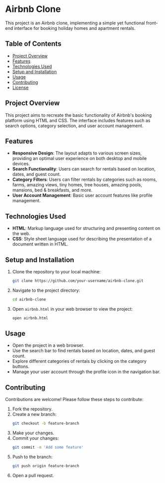 
# Airbnb Clone

This project is an Airbnb clone, implementing a simple yet functional front-end interface for booking holiday homes and apartment rentals.

## Table of Contents

- [Project Overview](#project-overview)
- [Features](#features)
- [Technologies Used](#technologies-used)
- [Setup and Installation](#setup-and-installation)
- [Usage](#usage)
- [Contributing](#contributing)
- [License](#license)

## Project Overview

This project aims to recreate the basic functionality of Airbnb's booking platform using HTML and CSS. The interface includes features such as search options, category selection, and user account management.

## Features

- **Responsive Design**: The layout adapts to various screen sizes, providing an optimal user experience on both desktop and mobile devices.
- **Search Functionality**: Users can search for rentals based on location, dates, and guest count.
- **Category Filters**: Users can filter rentals by categories such as rooms, farms, amazing views, tiny homes, tree houses, amazing pools, mansions, bed & breakfasts, and more.
- **User Account Management**: Basic user account features like profile management.

## Technologies Used

- **HTML**: Markup language used for structuring and presenting content on the web.
- **CSS**: Style sheet language used for describing the presentation of a document written in HTML.

## Setup and Installation

1. Clone the repository to your local machine:
    ```bash
    git clone https://github.com/your-username/airbnb-clone.git
    ```

2. Navigate to the project directory:
    ```bash
    cd airbnb-clone
    ```

3. Open `airbnb.html` in your web browser to view the project:
    ```bash
    open airbnb.html
    ```

## Usage

- Open the project in a web browser.
- Use the search bar to find rentals based on location, dates, and guest count.
- Explore different categories of rentals by clicking on the category buttons.
- Manage your user account through the profile icon in the navigation bar.

## Contributing

Contributions are welcome! Please follow these steps to contribute:

1. Fork the repository.
2. Create a new branch:
    ```bash
    git checkout -b feature-branch
    ```
3. Make your changes.
4. Commit your changes:
    ```bash
    git commit -m 'Add some feature'
    ```
5. Push to the branch:
    ```bash
    git push origin feature-branch
    ```
6. Open a pull request.
